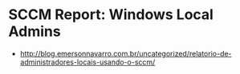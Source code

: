 # SCCM Report: Windows Local Admins
 
- http://blog.emersonnavarro.com.br/uncategorized/relatorio-de-administradores-locais-usando-o-sccm/